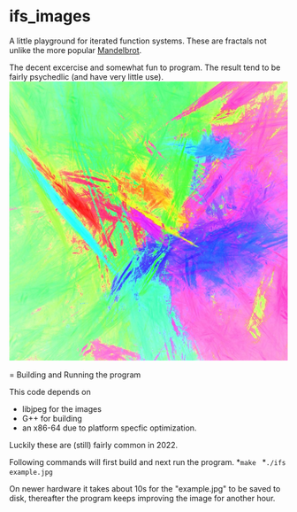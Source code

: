 # ifs_images
A little playground for iterated function systems. These
are fractals not unlike the more popular [Mandelbrot](https://en.wikipedia.org/wiki/Mandelbrot_set).

The decent excercise and somewhat fun to program. The result
tend to be fairly psychedlic (and have very little use).
![example_image](examples/example_1.jpg)

= Building and Running the program

This code depends on 
* libjpeg for the images
* G++ for building
* an x86-64 due to platform specfic optimization.

Luckily these are (still) fairly common in 2022.

Following commands will first build and next run the program.
*`make `
*`./ifs example.jpg`


On newer hardware it takes about 10s for the "example.jpg" to be 
saved to disk, thereafter the program keeps improving the image 
for another hour.
